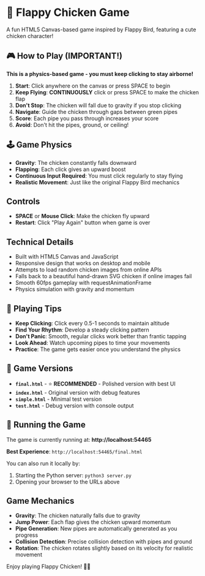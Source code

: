 # 🐔 Flappy Chicken Game

A fun HTML5 Canvas-based game inspired by Flappy Bird, featuring a cute chicken character!

## 🎮 How to Play (IMPORTANT!)

**This is a physics-based game - you must keep clicking to stay airborne!**

1. **Start**: Click anywhere on the canvas or press SPACE to begin
2. **Keep Flying**: **CONTINUOUSLY** click or press SPACE to make the chicken flap
3. **Don't Stop**: The chicken will fall due to gravity if you stop clicking
4. **Navigate**: Guide the chicken through gaps between green pipes
5. **Score**: Each pipe you pass through increases your score
6. **Avoid**: Don't hit the pipes, ground, or ceiling!

## 🕹️ Game Physics

- **Gravity**: The chicken constantly falls downward
- **Flapping**: Each click gives an upward boost
- **Continuous Input Required**: You must click regularly to stay flying
- **Realistic Movement**: Just like the original Flappy Bird mechanics

## Controls

- **SPACE** or **Mouse Click**: Make the chicken fly upward
- **Restart**: Click "Play Again" button when game is over

## Technical Details

- Built with HTML5 Canvas and JavaScript
- Responsive design that works on desktop and mobile
- Attempts to load random chicken images from online APIs
- Falls back to a beautiful hand-drawn SVG chicken if online images fail
- Smooth 60fps gameplay with requestAnimationFrame
- Physics simulation with gravity and momentum

## 🎯 Playing Tips

- **Keep Clicking**: Click every 0.5-1 seconds to maintain altitude
- **Find Your Rhythm**: Develop a steady clicking pattern
- **Don't Panic**: Smooth, regular clicks work better than frantic tapping
- **Look Ahead**: Watch upcoming pipes to time your movements
- **Practice**: The game gets easier once you understand the physics

## 📁 Game Versions

- **`final.html`** - ⭐ **RECOMMENDED** - Polished version with best UI
- **`index.html`** - Original version with debug features
- **`simple.html`** - Minimal test version
- **`test.html`** - Debug version with console output

## 🚀 Running the Game

The game is currently running at: **http://localhost:54465**

**Best Experience**: `http://localhost:54465/final.html`

You can also run it locally by:
1. Starting the Python server: `python3 server.py`
2. Opening your browser to the URLs above

## Game Mechanics

- **Gravity**: The chicken naturally falls due to gravity
- **Jump Power**: Each flap gives the chicken upward momentum
- **Pipe Generation**: New pipes are automatically generated as you progress
- **Collision Detection**: Precise collision detection with pipes and ground
- **Rotation**: The chicken rotates slightly based on its velocity for realistic movement

Enjoy playing Flappy Chicken! 🐔✨